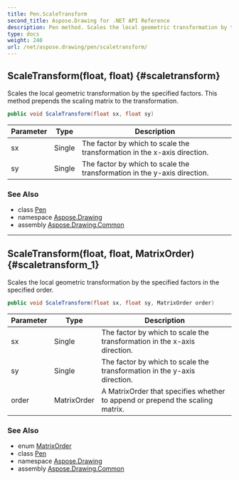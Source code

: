 ```yaml
---
title: Pen.ScaleTransform
second_title: Aspose.Drawing for .NET API Reference
description: Pen method. Scales the local geometric transformation by the specified factors. This method prepends the scaling matrix to the transformation
type: docs
weight: 240
url: /net/aspose.drawing/pen/scaletransform/
---
```

## ScaleTransform(float, float) {#scaletransform}

Scales the local geometric transformation by the specified factors. This method prepends the scaling matrix to the transformation.

```csharp
public void ScaleTransform(float sx, float sy)
```

| Parameter | Type | Description |
| --- | --- | --- |
| sx | Single | The factor by which to scale the transformation in the x-axis direction. |
| sy | Single | The factor by which to scale the transformation in the y-axis direction. |

### See Also

* class [Pen](../)
* namespace [Aspose.Drawing](../../pen/)
* assembly [Aspose.Drawing.Common](../../../)

---

## ScaleTransform(float, float, MatrixOrder) {#scaletransform_1}

Scales the local geometric transformation by the specified factors in the specified order.

```csharp
public void ScaleTransform(float sx, float sy, MatrixOrder order)
```

| Parameter | Type | Description |
| --- | --- | --- |
| sx | Single | The factor by which to scale the transformation in the x-axis direction. |
| sy | Single | The factor by which to scale the transformation in the y-axis direction. |
| order | MatrixOrder | A MatrixOrder that specifies whether to append or prepend the scaling matrix. |

### See Also

* enum [MatrixOrder](../../../aspose.drawing.drawing2d/matrixorder/)
* class [Pen](../)
* namespace [Aspose.Drawing](../../pen/)
* assembly [Aspose.Drawing.Common](../../../)



